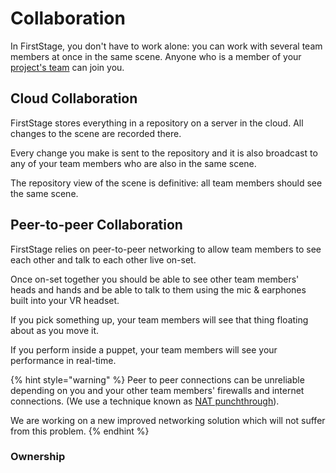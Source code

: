 # Collaboration

In FirstStage, you don't have to work alone: you can work with several team members at once in the same scene. Anyone who is a member of your [project's team](projects/project-team.md) can join you.

## Cloud Collaboration

FirstStage stores everything in a repository on a server in the cloud. All changes to the scene are recorded there.&#x20;

Every change you make is sent to the repository and it is also broadcast to any of your team members who are also in the same scene.

The repository view of the scene is definitive: all team members should see the same scene.&#x20;

## Peer-to-peer Collaboration

FirstStage relies on peer-to-peer networking to allow team members to see each other and talk to each other live on-set.&#x20;

Once on-set together you should be able to see other team members' heads and hands and be able to talk to them using the mic & earphones built into your VR headset.

If you pick something up, your team members will see that thing floating about as you move it.

If you perform inside a puppet, your team members will see your performance in real-time.

{% hint style="warning" %}
Peer to peer connections can be unreliable depending on you and your other team members' firewalls and internet connections. (We use a technique known as [NAT punchthrough](https://en.wikipedia.org/wiki/Hole\_punching\_\(networking\))).

We are working on a new improved networking solution which will not suffer from this problem.
{% endhint %}

### Ownership

